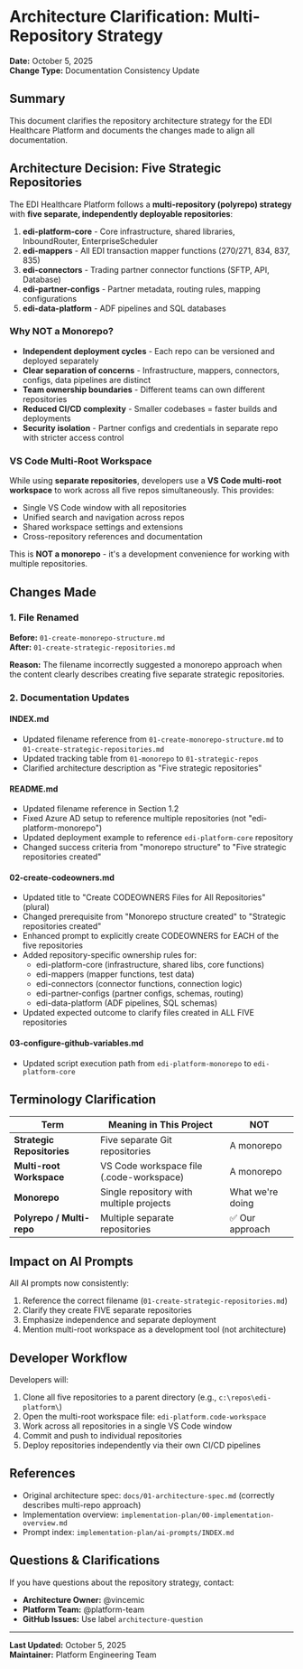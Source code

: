 # Architecture Clarification: Multi-Repository Strategy

**Date:** October 5, 2025  
**Change Type:** Documentation Consistency Update

## Summary

This document clarifies the repository architecture strategy for the EDI Healthcare Platform and documents the changes made to align all documentation.

## Architecture Decision: Five Strategic Repositories

The EDI Healthcare Platform follows a **multi-repository (polyrepo) strategy** with **five separate, independently deployable repositories**:

1. **edi-platform-core** - Core infrastructure, shared libraries, InboundRouter, EnterpriseScheduler
2. **edi-mappers** - All EDI transaction mapper functions (270/271, 834, 837, 835)
3. **edi-connectors** - Trading partner connector functions (SFTP, API, Database)
4. **edi-partner-configs** - Partner metadata, routing rules, mapping configurations
5. **edi-data-platform** - ADF pipelines and SQL databases

### Why NOT a Monorepo?

- **Independent deployment cycles** - Each repo can be versioned and deployed separately
- **Clear separation of concerns** - Infrastructure, mappers, connectors, configs, data pipelines are distinct
- **Team ownership boundaries** - Different teams can own different repositories
- **Reduced CI/CD complexity** - Smaller codebases = faster builds and deployments
- **Security isolation** - Partner configs and credentials in separate repo with stricter access control

### VS Code Multi-Root Workspace

While using **separate repositories**, developers use a **VS Code multi-root workspace** to work across all five repos simultaneously. This provides:
- Single VS Code window with all repositories
- Unified search and navigation across repos
- Shared workspace settings and extensions
- Cross-repository references and documentation

This is **NOT a monorepo** - it's a development convenience for working with multiple repositories.

## Changes Made

### 1. File Renamed

**Before:** `01-create-monorepo-structure.md`  
**After:** `01-create-strategic-repositories.md`

**Reason:** The filename incorrectly suggested a monorepo approach when the content clearly describes creating five separate strategic repositories.

### 2. Documentation Updates

#### INDEX.md
- Updated filename reference from `01-create-monorepo-structure.md` to `01-create-strategic-repositories.md`
- Updated tracking table from `01-monorepo` to `01-strategic-repos`
- Clarified architecture description as "Five strategic repositories"

#### README.md
- Updated filename reference in Section 1.2
- Fixed Azure AD setup to reference multiple repositories (not "edi-platform-monorepo")
- Updated deployment example to reference `edi-platform-core` repository
- Changed success criteria from "monorepo structure" to "Five strategic repositories created"

#### 02-create-codeowners.md
- Updated title to "Create CODEOWNERS Files for All Repositories" (plural)
- Changed prerequisite from "Monorepo structure created" to "Strategic repositories created"
- Enhanced prompt to explicitly create CODEOWNERS for EACH of the five repositories
- Added repository-specific ownership rules for:
  - edi-platform-core (infrastructure, shared libs, core functions)
  - edi-mappers (mapper functions, test data)
  - edi-connectors (connector functions, connection logic)
  - edi-partner-configs (partner configs, schemas, routing)
  - edi-data-platform (ADF pipelines, SQL schemas)
- Updated expected outcome to clarify files created in ALL FIVE repositories

#### 03-configure-github-variables.md
- Updated script execution path from `edi-platform-monorepo` to `edi-platform-core`

## Terminology Clarification

| Term | Meaning in This Project | NOT |
|------|-------------------------|-----|
| **Strategic Repositories** | Five separate Git repositories | A monorepo |
| **Multi-root Workspace** | VS Code workspace file (.code-workspace) | A monorepo |
| **Monorepo** | Single repository with multiple projects | What we're doing |
| **Polyrepo / Multi-repo** | Multiple separate repositories | ✅ Our approach |

## Impact on AI Prompts

All AI prompts now consistently:
1. Reference the correct filename (`01-create-strategic-repositories.md`)
2. Clarify they create FIVE separate repositories
3. Emphasize independence and separate deployment
4. Mention multi-root workspace as a development tool (not architecture)

## Developer Workflow

Developers will:
1. Clone all five repositories to a parent directory (e.g., `c:\repos\edi-platform\`)
2. Open the multi-root workspace file: `edi-platform.code-workspace`
3. Work across all repositories in a single VS Code window
4. Commit and push to individual repositories
5. Deploy repositories independently via their own CI/CD pipelines

## References

- Original architecture spec: `docs/01-architecture-spec.md` (correctly describes multi-repo approach)
- Implementation overview: `implementation-plan/00-implementation-overview.md`
- Prompt index: `implementation-plan/ai-prompts/INDEX.md`

## Questions & Clarifications

If you have questions about the repository strategy, contact:
- **Architecture Owner:** @vincemic
- **Platform Team:** @platform-team
- **GitHub Issues:** Use label `architecture-question`

---

**Last Updated:** October 5, 2025  
**Maintainer:** Platform Engineering Team
